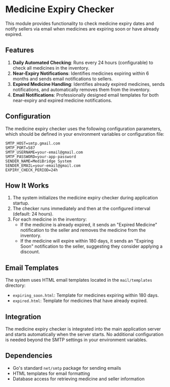 # Medicine Expiry Checker

This module provides functionality to check medicine expiry dates and notify sellers via email when medicines are expiring soon or have already expired.

## Features

1. **Daily Automated Checking**: Runs every 24 hours (configurable) to check all medicines in the inventory.
2. **Near-Expiry Notifications**: Identifies medicines expiring within 6 months and sends email notifications to sellers.
3. **Expired Medicine Handling**: Identifies already expired medicines, sends notifications, and automatically removes them from the inventory.
4. **Email Notifications**: Professionally designed email templates for both near-expiry and expired medicine notifications.

## Configuration

The medicine expiry checker uses the following configuration parameters, which should be defined in your environment variables or configuration file:

```
SMTP_HOST=smtp.gmail.com
SMTP_PORT=587
SMTP_USERNAME=your-email@gmail.com
SMTP_PASSWORD=your-app-password
SENDER_NAME=MediBridge System
SENDER_EMAIL=your-email@gmail.com
EXPIRY_CHECK_PERIOD=24h
```

## How It Works

1. The system initializes the medicine expiry checker during application startup.
2. The checker runs immediately and then at the configured interval (default: 24 hours).
3. For each medicine in the inventory:
   - If the medicine is already expired, it sends an "Expired Medicine" notification to the seller and removes the medicine from the inventory.
   - If the medicine will expire within 180 days, it sends an "Expiring Soon" notification to the seller, suggesting they consider applying a discount.

## Email Templates

The system uses HTML email templates located in the `mail/templates` directory:

- `expiring_soon.html`: Template for medicines expiring within 180 days.
- `expired.html`: Template for medicines that have already expired.

## Integration

The medicine expiry checker is integrated into the main application server and starts automatically when the server starts. No additional configuration is needed beyond the SMTP settings in your environment variables.

## Dependencies

- Go's standard `net/smtp` package for sending emails
- HTML templates for email formatting
- Database access for retrieving medicine and seller information 